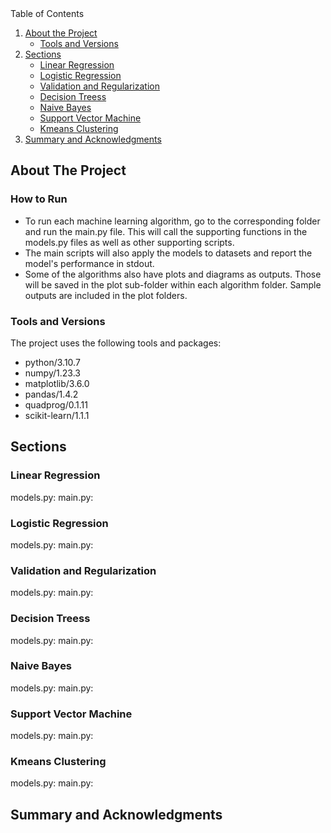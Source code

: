 <!-- TABLE OF CONTENTS -->
  <summary>Table of Contents</summary>
  <ol>
    <li>
      <a href="#about-the-project">About the Project</a>
      <ul>
        <li><a href="#tools-and-versions">Tools and Versions</a></li>
      </ul>
    </li>
    <li>
      <a href="#sections">Sections</a>
      <ul>
        <li><a href="#linear_regression">Linear Regression</a></li>
        <li><a href="#logistic_regression">Logistic Regression</a></li>
        <li><a href="#validation_and_regularization">Validation and Regularization</a></li>
        <li><a href="#decision_trees">Decision Treess</a></li>
        <li><a href="#naive_bayes">Naive Bayes</a></li>
        <li><a href="#support_vector_machine">Support Vector Machine</a></li>
        <li><a href="#kmeans_clustering">Kmeans Clustering</a></li>
      </ul>
    </li>
    <li><a href="#summary-and-acknowledgments">Summary and Acknowledgments</a></li>
  </ol>



<!-- ABOUT THE PROJECT -->
## About The Project


### How to Run
* To run each machine learning algorithm, go to the corresponding folder and run the main.py file. This will call the supporting functions in the models.py files as well as other supporting scripts.
* The main scripts will also apply the models to datasets and report the model's performance in stdout.
* Some of the algorithms also have plots and diagrams as outputs. Those will be saved in the plot sub-folder within each algorithm folder. Sample outputs are included in the plot folders.


### Tools and Versions

The project uses the following tools and packages:
- python/3.10.7
- numpy/1.23.3
- matplotlib/3.6.0
- pandas/1.4.2
- quadprog/0.1.11
- scikit-learn/1.1.1

<!-- SECTIONS -->
## Sections
### Linear Regression
models.py: 
main.py: 

### Logistic Regression
models.py: 
main.py: 

### Validation and Regularization
models.py: 
main.py: 

### Decision Treess
models.py: 
main.py: 

### Naive Bayes
models.py: 
main.py: 

### Support Vector Machine
models.py: 
main.py: 

### Kmeans Clustering
models.py: 
main.py: 


<!-- SUMMARY -->
## Summary and Acknowledgments


<!-- MARKDOWN LINKS & IMAGES -->
[workflow_chart]: ./workflow_chart.png

